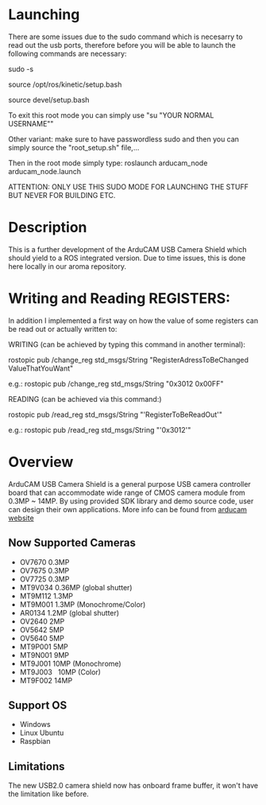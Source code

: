# Launching
There are some issues due to the sudo command which is necesarry to read out the usb ports, therefore before you will be able to launch the following commands are necessary:

sudo -s

source /opt/ros/kinetic/setup.bash 

source devel/setup.bash 

To exit this root mode you can simply use "su "YOUR NORMAL USERNAME""

Other variant: make sure to have passwordless sudo and then you can simply source the "root_setup.sh" file,...

Then in the root mode simply type: roslaunch arducam_node arducam_node.launch 

ATTENTION: ONLY USE THIS SUDO MODE FOR LAUNCHING THE STUFF BUT NEVER FOR BUILDING ETC.

# Description
This is a further development of the ArduCAM USB Camera Shield which should yield to a ROS integrated version. Due to time issues, this is done here locally in our aroma repository. 

# Writing and Reading REGISTERS:

In addition I implemented a first way on how the value of some registers can be read out or actually written to:

WRITING (can be achieved by typing this command in another terminal):

rostopic pub /change_reg std_msgs/String "RegisterAdressToBeChanged ValueThatYouWant"

e.g.: rostopic pub /change_reg std_msgs/String "0x3012 0x00FF"

READING (can be achieved via this command:)

rostopic pub /read_reg std_msgs/String "'RegisterToBeReadOut'"

e.g.: rostopic pub /read_reg std_msgs/String "'0x3012'"

# Overview
ArduCAM USB Camera Shield is a general purpose USB camera controller board that can accommodate wide range of CMOS camera module from 0.3MP ~ 14MP.
By using provided SDK library and demo source code, user can design their own applications.
More info can be found from [arducam website](http://www.arducam.com/arducam-usb-camera-shield-released/)

## Now Supported Cameras
-	OV7670		0.3MP
-	OV7675		0.3MP
-	OV7725		0.3MP
-	MT9V034		0.36MP (global shutter)
-	MT9M112		1.3MP	
-	MT9M001		1.3MP (Monochrome/Color)	
-	AR0134		1.2MP (global shutter)
-	OV2640		2MP	
-	OV5642		5MP	
-	OV5640		5MP 
-	MT9P001   5MP
-	MT9N001		9MP
-	MT9J001		10MP (Monochrome)
-	MT9J003   10MP (Color)
-	MT9F002		14MP

## Support OS 
- Windows
- Linux Ubuntu
- Raspbian

## Limitations
The new USB2.0 camera shield now has onboard frame buffer, it won't have the limitation like before.